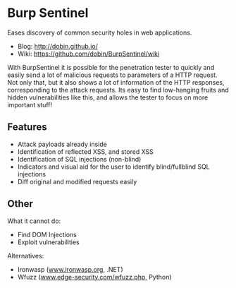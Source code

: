 # Burp Sentinel

Eases discovery of common security holes in web applications.

* Blog: http://dobin.github.io/
* Wiki: https://github.com/dobin/BurpSentinel/wiki

With BurpSentinel it is possible for the penetration tester to quickly and easily
send a lot of malicious requests to parameters of a HTTP request. Not only that,
but it also shows a lot of information of the HTTP responses, corresponding to the
attack requests. Its easy to find low-hanging fruits and hidden vulnerabilities
like this, and allows the tester to focus on more important stuff!


## Features

* Attack payloads already inside
* Identification of reflected XSS, and stored XSS
* Identification of SQL injections (non-blind)
* Indicators and visual aid for the user to identify blind/fullblind SQL injections
* Diff original and modified requests easily


## Other 

What it cannot do:
* Find DOM Injections
* Exploit vulnerabilities


Alternatives:
* Ironwasp (www.ironwasp.org, .NET)
* Wfuzz (www.edge-security.com/wfuzz.php, Python)